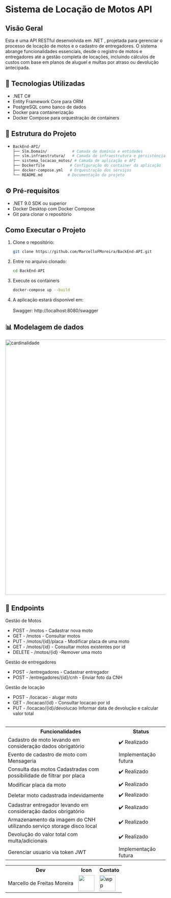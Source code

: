 # Sistema de Locação de Motos API

## Visão Geral
Esta é uma API RESTful desenvolvida em .NET , projetada para gerenciar o processo de locação de motos e o cadastro de entregadores. O sistema abrange funcionalidades essenciais, desde o registro de motos e entregadores até a gestão completa de locações, incluindo cálculos de custos com base em planos de aluguel e multas por atraso ou devolução antecipada.

## 🚀 Tecnologias Utilizadas
- .NET C#
- Entity Framework Core para ORM
- PostgreSQL como banco de dados
- Docker para containerização
- Docker Compose para orquestração de containers

## 📁 Estrutura do Projeto
- 
   ```bash
   BackEnd-API/ 
   ├── Slm.Domain/           # Camada de domínio e entidades         
   ├── slm.infraestrutura/   # Camada de infraestrutura e persistência         
   ├── sistema_locacao_motos/ # Camada de aplicação e API         
   ├── Dockerfile           # Configuração do container da aplicação         
   ├── docker-compose.yml   # Orquestração dos serviços      
   └── README.md           # Documentação do projeto         

## ⚙️ Pré-requisitos
- .NET 9.0 SDK ou superior
- Docker Desktop com Docker Compose
- Git para clonar o repositório

## Como Executar o Projeto
1. Clone o repositório:
   ```bash
   git clone https://github.com/MarcelloFMoreira/BackEnd-API.git
2. Entre no arquivo clonado:
   ```bash
   cd BackEnd-API
3. Execute os containers
   ```bash
   docker-compose up --build
4. A aplicação estará disponível em:    </br>     
   Swagger: http://localhost:8080/swagger

## 📊 Modelagem de dados
<img width="800" alt="cardinalidade" src="https://github.com/user-attachments/assets/36d480f0-515a-4e55-8e9e-7bc4e9656b32" />

## 🎯 Endpoints 

 Gestão de Motos
- POST - /motos - Cadastrar nova moto
- GET - /motos - Consultar motos
- PUT - /motos/{id}/placa - Modificar placa de uma moto
- GET - /motos/{id} - Consultar motos existentes por id
- DELETE - /motos/{id} -Remover uma moto

 Gestão de entregadores
- POST - /entregadores - Cadastrar entregador
- POST - /entregadores/{id}/cnh - Enviar foto da CNH

 Gestão de locação
- POST - /locacao - alugar moto
- GET - /locacao/{id} - Consultar locacao por id
- PUT - /locacao/{id}/devolucao Informar data de devolução e calcular valor total </br></br>

<table>
   <th>Funcionalidades</th>
   <th>Status</th>
   <tr>
      <td>Cadastro de moto levando em consideração dados obrigatório</td>
      <td>✔️ Realizado</td>
   </tr>
      <tr>
      <td>Evento de cadastro de moto com Mensageria</td>
      <td>Implementação futura</td>
   </tr>
      <tr>
      <td>Consulta das motos Cadastradas com possibilidade de filtrar por placa</td>
      <td>✔️ Realizado</td>
   </tr>
      <tr>
      <td>Modificar placa da moto</td>
      <td>✔️ Realizado</td>
   </tr>
   <tr>
      <td>Deletar moto cadastrada indevidamente</td>
      <td>✔️ Realizado</td>
   </tr>
   <tr>
      <td>Cadastrar entregador levando em consideração dados obrigatório</td>
      <td>✔️ Realizado</td>
   </tr>
   <tr>
      <td>Armazenamento da imagem do CNH utilizando serviço storage disco local</td>
      <td>✔️ Realizado</td>
   </tr>
   <tr>
      <td>Devolução do valor total com multa/adicionais</td>
      <td>✔️ Realizado</td>
   </tr>
      <tr>
      <td>Gerenciar usuario via token JWT</td>
      <td>Implementação futura</td>
   </tr>
   

   
</table>
<table>
      <th>Dev</th>
      <th>Icon</th>
      <th>Contato</th>
    <tr>
      <td>Marcello de Freitas Moreira</td>
      <td><a href="https://github.com/MarcelloFMoreira"><img src="https://avatars.githubusercontent.com/u/161846509?v=4" height="50" style="max-width: 100%;"></a></td>
       <td><a href="https://api.whatsapp.com/send/?phone=11981733002&text&type=phone_number&app_absent=0"><img width="50" height="50" alt="wpp" src="https://github.com/user-attachments/assets/7838408f-6089-4437-a0bb-19336456e2e7" /></a></td>
   </tr>
</table>






